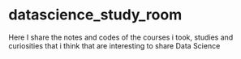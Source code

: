 # datascience_study_room
Here I share the notes and codes of the courses i took, studies and curiosities that i think that are interesting to share Data Science
